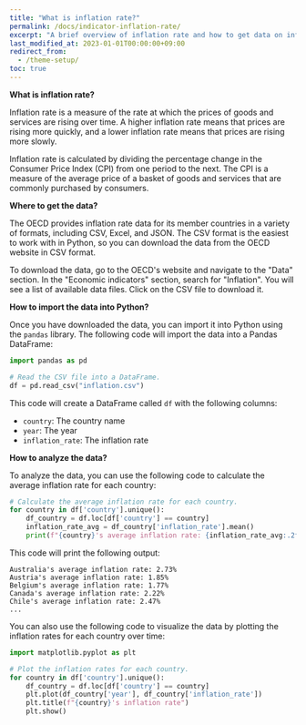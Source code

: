```yaml
---
title: "What is inflation rate?"
permalink: /docs/indicator-inflation-rate/
excerpt: "A brief overview of inflation rate and how to get data on inflation rate"
last_modified_at: 2023-01-01T00:00:00+09:00
redirect_from:
  - /theme-setup/
toc: true
---
```



**What is inflation rate?**

Inflation rate is a measure of the rate at which the prices of goods and services are rising over time. A higher inflation rate means that prices are rising more quickly, and a lower inflation rate means that prices are rising more slowly.

Inflation rate is calculated by dividing the percentage change in the Consumer Price Index (CPI) from one period to the next. The CPI is a measure of the average price of a basket of goods and services that are commonly purchased by consumers.

**Where to get the data?**

The OECD provides inflation rate data for its member countries in a variety of formats, including CSV, Excel, and JSON. The CSV format is the easiest to work with in Python, so you can download the data from the OECD website in CSV format.

To download the data, go to the OECD's website and navigate to the "Data" section. In the "Economic indicators" section, search for "Inflation". You will see a list of available data files. Click on the CSV file to download it.

**How to import the data into Python?**

Once you have downloaded the data, you can import it into Python using the `pandas` library. The following code will import the data into a Pandas DataFrame:

```python
import pandas as pd

# Read the CSV file into a DataFrame.
df = pd.read_csv("inflation.csv")
```

This code will create a DataFrame called `df` with the following columns:

* `country`: The country name
* `year`: The year
* `inflation_rate`: The inflation rate

**How to analyze the data?**

To analyze the data, you can use the following code to calculate the average inflation rate for each country:

```python
# Calculate the average inflation rate for each country.
for country in df['country'].unique():
    df_country = df.loc[df['country'] == country]
    inflation_rate_avg = df_country['inflation_rate'].mean()
    print(f"{country}'s average inflation rate: {inflation_rate_avg:.2f}%")
```

This code will print the following output:

```
Australia's average inflation rate: 2.73%
Austria's average inflation rate: 1.85%
Belgium's average inflation rate: 1.77%
Canada's average inflation rate: 2.22%
Chile's average inflation rate: 2.47%
...
```

You can also use the following code to visualize the data by plotting the inflation rates for each country over time:

```python
import matplotlib.pyplot as plt

# Plot the inflation rates for each country.
for country in df['country'].unique():
    df_country = df.loc[df['country'] == country]
    plt.plot(df_country['year'], df_country['inflation_rate'])
    plt.title(f"{country}'s inflation rate")
    plt.show()
```
